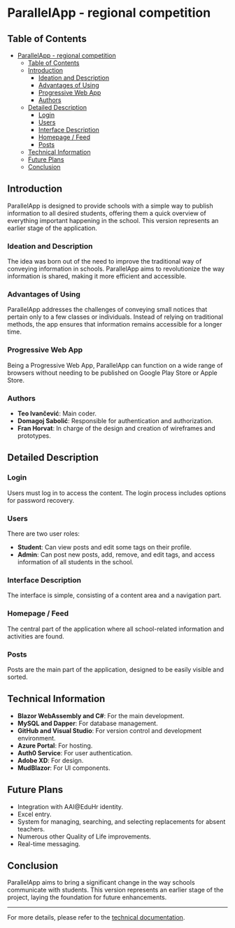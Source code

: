 # ParallelApp - regional competition

## Table of Contents
- [ParallelApp - regional competition](#parallelapp-earlier-version)
  - [Table of Contents](#table-of-contents)
  - [Introduction](#introduction)
    - [Ideation and Description](#ideation-and-description)
    - [Advantages of Using](#advantages-of-using)
    - [Progressive Web App](#progressive-web-app)
    - [Authors](#authors)
  - [Detailed Description](#detailed-description)
    - [Login](#login)
    - [Users](#users)
    - [Interface Description](#interface-description)
    - [Homepage / Feed](#homepage--feed)
    - [Posts](#posts)
  - [Technical Information](#technical-information)
  - [Future Plans](#future-plans)
  - [Conclusion](#conclusion)

## Introduction
ParallelApp is designed to provide schools with a simple way to publish information to all desired students, offering them a quick overview of everything important happening in the school. This version represents an earlier stage of the application.

### Ideation and Description
The idea was born out of the need to improve the traditional way of conveying information in schools. ParallelApp aims to revolutionize the way information is shared, making it more efficient and accessible.

### Advantages of Using
ParallelApp addresses the challenges of conveying small notices that pertain only to a few classes or individuals. Instead of relying on traditional methods, the app ensures that information remains accessible for a longer time.

### Progressive Web App
Being a Progressive Web App, ParallelApp can function on a wide range of browsers without needing to be published on Google Play Store or Apple Store.

### Authors
- **Teo Ivančević**: Main coder.
- **Domagoj Sabolić**: Responsible for authentication and authorization.
- **Fran Horvat**: In charge of the design and creation of wireframes and prototypes.

## Detailed Description
### Login
Users must log in to access the content. The login process includes options for password recovery.

### Users
There are two user roles:
- **Student**: Can view posts and edit some tags on their profile.
- **Admin**: Can post new posts, add, remove, and edit tags, and access information of all students in the school.

### Interface Description
The interface is simple, consisting of a content area and a navigation part.

### Homepage / Feed
The central part of the application where all school-related information and activities are found.

### Posts
Posts are the main part of the application, designed to be easily visible and sorted.

## Technical Information
- **Blazor WebAssembly and C#**: For the main development.
- **MySQL and Dapper**: For database management.
- **GitHub and Visual Studio**: For version control and development environment.
- **Azure Portal**: For hosting.
- **Auth0 Service**: For user authentication.
- **Adobe XD**: For design.
- **MudBlazor**: For UI components.

## Future Plans
- Integration with AAI@EduHr identity.
- Excel entry.
- System for managing, searching, and selecting replacements for absent teachers.
- Numerous other Quality of Life improvements.
- Real-time messaging.

## Conclusion
ParallelApp aims to bring a significant change in the way schools communicate with students. This version represents an earlier stage of the project, laying the foundation for future enhancements.

---

For more details, please refer to the [technical documentation](/Docs/Parallel%20-%20tehnička%20dokumentacija.pdf).

